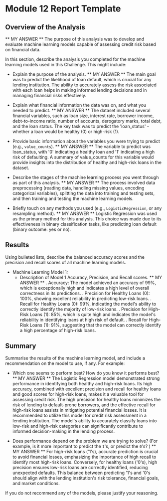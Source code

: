 # Module 12 Report Template

## Overview of the Analysis
** MY ANSWER ** The purpose of this analysis was to develop and evaluate machine learning models capable of assessing credit risk based on financial data. 

In this section, describe the analysis you completed for the machine learning models used in this Challenge. This might include:

* Explain the purpose of the analysis.
** MY ANSWER ** The main goal was to predict the likelihood of loan default, which is crucial for any lending institution. The ability to accurately assess the risk associated with each loan helps in making informed lending decisions and in managing financial risks effectively.

* Explain what financial information the data was on, and what you needed to predict.
** MY ANSWER ** The dataset included several financial variables, such as loan size, interest rate, borrower income, debt-to-income ratio, number of accounts, derogatory marks, total debt, and the loan status. The key task was to predict the 'loan_status' - whether a loan would be healthy (0) or high-risk (1).

* Provide basic information about the variables you were trying to predict (e.g., `value_counts`).
** MY ANSWER ** The variable to predict was loan_status, with '0' indicating a healthy loan and '1' indicating a high risk of defaulting. A summary of value_counts for this variable would provide insights into the distribution of healthy and high-risk loans in the dataset.

* Describe the stages of the machine learning process you went through as part of this analysis.
** MY ANSWER ** The process involved data preprocessing (reading data, handling missing values, encoding categorical variables), splitting the data into training and testing sets, and then training and testing the machine learning models.

* Briefly touch on any methods you used (e.g., `LogisticRegression`, or any resampling method).
** MY ANSWER ** Logistic Regression was used as the primary method for this analysis. This choice was made due to its effectiveness in binary classification tasks, like predicting loan default (binary outcome: yes or no).

## Results

Using bulleted lists, describe the balanced accuracy scores and the precision and recall scores of all machine learning models.

* Machine Learning Model 1:
  * Description of Model 1 Accuracy, Precision, and Recall scores.
** MY ANSWER ** 
    . Accuracy: The model achieved an accuracy of 99%, which is exceptionally high and indicates a high level of overall correctness in its predictions.
    . Precision for Healthy Loans (0): 100%, showing excellent reliability in predicting low-risk loans.
    . Recall for Healthy Loans (0): 99%, indicating the model's ability to correctly identify the majority of low-risk loans.
    . Precision for High-Risk Loans (1): 85%, which is quite high and indicates the model's reliability in identifying loans at high risk of default.
    . Recall for High-Risk Loans (1): 91%, suggesting that the model can correctly identify a high percentage of high-risk loans.

## Summary

Summarise the results of the machine learning model, and include a recommendation on the model to use, if any. For example:
* Which one seems to perform best? How do you know it performs best?
** MY ANSWER ** The Logistic Regression model demonstrated strong performance in identifying both healthy and high-risk loans. Its high accuracy, combined with excellent precision and recall for healthy loans and good scores for high-risk loans, makes it a valuable tool for assessing credit risk. The high precision for healthy loans minimizes the risk of lending to default-prone borrowers, and the effective recall for high-risk loans assists in mitigating potential financial losses. It is recommended to utilize this model for credit risk assessment in a lending institution. The model's ability to accurately classify loans into low-risk and high-risk categories can significantly contribute to informed decision-making in the lending process. 

* Does performance depend on the problem we are trying to solve? (For example, is it more important to predict the `1`'s, or predict the `0`'s? )
** MY ANSWER ** For high-risk loans ('1's), accurate prediction is crucial to avoid financial losses, emphasizing the importance of high recall to identify most high-risk loans. Conversely, for healthy loans ('0's), high precision ensures low-risk loans are correctly identified, reducing unexpected defaults. This balance between predicting '1's and '0's should align with the lending institution's risk tolerance, financial goals, and market conditions.

If you do not recommend any of the models, please justify your reasoning.
